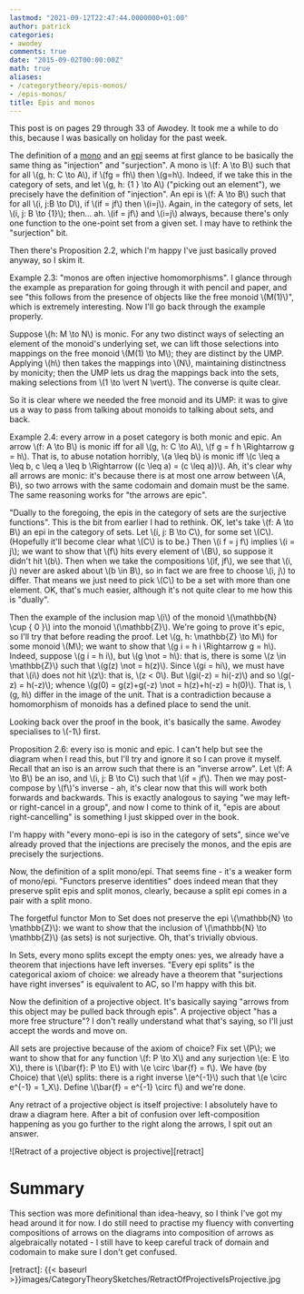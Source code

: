 ```yaml
---
lastmod: "2021-09-12T22:47:44.0000000+01:00"
author: patrick
categories:
- awodey
comments: true
date: "2015-09-02T00:00:00Z"
math: true
aliases:
- /categorytheory/epis-monos/
- /epis-monos/
title: Epis and monos
---
```


This post is on pages 29 through 33 of Awodey. It took me a while to do this, because I was basically on holiday for the past week.

The definition of a [mono] and an [epi] seems at first glance to be basically the same thing as "injection" and "surjection". A mono is \\(f: A \to B\\) such that for all \\(g, h: C \to A\\), if \\(fg = fh\\) then \\(g=h\\). Indeed, if we take this in the category of sets, and let \\(g, h: \{1 \} \to A\\) ("picking out an element"), we precisely have the definition of "injection". An epi is \\(f: A \to B\\) such that for all \\(i, j:B \to D\\), if \\(if = jf\\) then \\(i=j\\). Again, in the category of sets, let \\(i, j: B \to \{1\}\\); then… ah. \\(if = jf\\) and \\(i=j\\) always, because there's only one function to the one-point set from a given set. I may have to rethink the "surjection" bit.

Then there's Proposition 2.2, which I'm happy I've just basically proved anyway, so I skim it.

Example 2.3: "monos are often injective homomorphisms". I glance through the example as preparation for going through it with pencil and paper, and see "this follows from the presence of objects like the free monoid \\(M(1)\\)", which is extremely interesting. Now I'll go back through the example properly.

Suppose \\(h: M \to N\\) is monic. For any two distinct ways of selecting an element of the monoid's underlying set, we can lift those selections into mappings on the free monoid \\(M(1) \to M\\); they are distinct by the UMP. Applying \\(h\\) then takes the mappings into \\(N\\), maintaining distinctness by monicity; then the UMP lets us drag the mappings back into the sets, making selections from \\(1 \to \vert N \vert\\). The converse is quite clear.

So it is clear where we needed the free monoid and its UMP: it was to give us a way to pass from talking about monoids to talking about sets, and back.

Example 2.4: every arrow in a poset category is both monic and epic. An arrow \\(f: A \to B\\) is monic iff for all \\(g, h: C \to A\\), \\(f g = f h \Rightarrow g = h\\). That is, to abuse notation horribly, \\(a \leq b\\) is monic iff \\(c \leq a \leq b, c \leq a \leq b \Rightarrow ((c \leq a) = (c \leq a))\\). Ah, it's clear why all arrows are monic: it's because there is at most one arrow between \\(A, B\\), so two arrows with the same codomain and domain must be the same. The same reasoning works for "the arrows are epic".

"Dually to the foregoing, the epis in the category of sets are the surjective functions". This is the bit from earlier I had to rethink. OK, let's take \\(f: A \to B\\) an epi in the category of sets. Let \\(i, j: B \to C\\), for some set \\(C\\). (Hopefully it'll become clear what \\(C\\) is to be.) Then \\(i f = j f\\) implies \\(i = j\\); we want to show that \\(f\\) hits every element of \\(B\\), so suppose it didn't hit \\(b\\). Then when we take the compositions \\(if, jf\\), we see that \\(i, j\\) never are asked about \\(b \in B\\), so in fact we are free to choose \\(i, j\\) to differ. That means we just need to pick \\(C\\) to be a set with more than one element. OK, that's much easier, although it's not quite clear to me how this is "dually".

Then the example of the inclusion map \\(i\\) of the monoid \\(\mathbb{N} \cup \{ 0 \}\\) into the monoid \\(\mathbb{Z}\\). We're going to prove it's epic, so I'll try that before reading the proof. Let \\(g, h: \mathbb{Z} \to M\\) for some monoid \\(M\\); we want to show that \\(g i = h i \Rightarrow g = h\\). Indeed, suppose \\(g i = h i\\), but \\(g \not = h\\): that is, there is some \\(z \in \mathbb{Z}\\) such that \\(g(z) \not = h(z)\\). Since \\(gi = hi\\), we must have that \\(i\\) does not hit \\(z\\): that is, \\(z < 0\\). But \\(gi(-z) = hi(-z)\\) and so \\(g(-z) = h(-z)\\); whence \\(g(0) = g(z)+g(-z) \not = h(z)+h(-z) = h(0)\\). That is, \\(g, h\\) differ in the image of the unit. That is a contradiction because a homomorphism of monoids has a defined place to send the unit.

Looking back over the proof in the book, it's basically the same. Awodey specialises to \\(-1\\) first.

Proposition 2.6: every iso is monic and epic. I can't help but see the diagram when I read this, but I'll try and ignore it so I can prove it myself. Recall that an iso is an arrow such that there is an "inverse arrow". Let \\(f: A \to B\\) be an iso, and \\(i, j: B \to C\\) such that \\(if = jf\\). Then we may post-compose by \\(f\\)'s inverse - ah, it's clear now that this will work both forwards and backwards. This is exactly analogous to saying "we may left- or right-cancel in a group", and now I come to think of it, "epis are about right-cancelling" is something I just skipped over in the book.

I'm happy with "every mono-epi is iso in the category of sets", since we've already proved that the injections are precisely the monos, and the epis are precisely the surjections.

Now, the definition of a split mono/epi. That seems fine - it's a weaker form of mono/epi. "Functors preserve identities" does indeed mean that they preserve split epis and split monos, clearly, because a split epi comes in a pair with a split mono.

The forgetful functor Mon to Set does not preserve the epi \\(\mathbb{N} \to \mathbb{Z}\\): we want to show that the inclusion of \\(\mathbb{N} \to \mathbb{Z}\\) (as sets) is not surjective. Oh, that's trivially obvious.

In Sets, every mono splits except the empty ones: yes, we already have a theorem that injections have left inverses. "Every epi splits" is the categorical axiom of choice: we already have a theorem that "surjections have right inverses" is equivalent to AC, so I'm happy with this bit.

Now the definition of a projective object. It's basically saying "arrows from this object may be pulled back through epis". A projective object "has a more free structure"? I don't really understand what that's saying, so I'll just accept the words and move on.

All sets are projective because of the axiom of choice? Fix set \\(P\\); we want to show that for any function \\(f: P \to X\\) and any surjection \\(e: E \to X\\), there is \\(\bar{f}: P \to E\\) with \\(e \circ \bar{f} = f\\). We have (by Choice) that \\(e\\) splits: there is a right inverse \\(e^{-1}\\) such that \\(e \circ e^{-1} = 1_X\\). Define \\(\bar{f} = e^{-1} \circ f\\) and we're done.

Any retract of a projective object is itself projective: I absolutely have to draw a diagram here. After a bit of confusion over left-composition happening as you go further to the right along the arrows, I spit out an answer.

![Retract of a projective object is projective][retract]

# Summary

This section was more definitional than idea-heavy, so I think I've got my head around it for now. I do still need to practise my fluency with converting compositions of arrows on the diagrams into composition of arrows as algebraically notated - I still have to keep careful track of domain and codomain to make sure I don't get confused.

[mono]: https://en.wikipedia.org/wiki/Monomorphism
[epi]: https://en.wikipedia.org/wiki/Epimorphism

[retract]: {{< baseurl >}}images/CategoryTheorySketches/RetractOfProjectiveIsProjective.jpg
